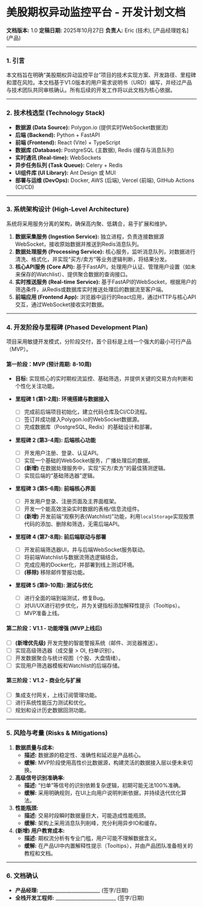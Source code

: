 # 美股期权异动监控平台 - 开发计划文档

**文档版本:** 1.0
**定稿日期:** 2025年10月27日
**负责人:** Eric (技术), [产品经理姓名] (产品)

---

### **1. 引言**
本文档旨在明确“美股期权异动监控平台”项目的技术实现方案、开发路径、里程碑和潜在风险。本文档基于V1.0版本的用户需求说明书（URD）编写，并经过产品与技术团队共同审核确认。所有后续的开发工作将以此文档为核心依据。

---

### **2. 技术栈选型 (Technology Stack)**

*   **数据源 (Data Source):** Polygon.io (提供实时WebSocket数据流)
*   **后端 (Backend):** Python + FastAPI
*   **前端 (Frontend):** React (Vite) + TypeScript
*   **数据库 (Database):** PostgreSQL (主数据), Redis (缓存与消息队列)
*   **实时通讯 (Real-time):** WebSockets
*   **异步任务队列 (Task Queue):** Celery + Redis
*   **UI组件库 (UI Library):** Ant Design 或 MUI
*   **部署与运维 (DevOps):** Docker, AWS (后端), Vercel (前端), GitHub Actions (CI/CD)

---

### **3. 系统架构设计 (High-Level Architecture)**

系统将采用服务分离的架构，确保高内聚、低耦合，易于扩展和维护。

1.  **数据采集服务 (Ingestion Service):** 独立进程，负责连接数据源WebSocket，接收原始数据并推送到Redis消息队列。
2.  **数据处理服务 (Processing Service):** 核心服务，监听消息队列，对数据进行清洗、格式化，并实现“买方/卖方”等业务逻辑判断，将结果分发。
3.  **核心API服务 (Core API):** 基于FastAPI，处理用户认证、管理用户设置（如未来保存的Watchlist）、提供聚合数据的查询接口。
4.  **实时推送服务 (Real-time Service):** 基于FastAPI的WebSocket，根据用户的筛选条件，从Redis或数据库实时推送处理后的数据流至客户端。
5.  **前端应用 (Frontend App):** 浏览器中运行的React应用，通过HTTP与核心API交互，通过WebSocket接收实时数据。

---

### **4. 开发阶段与里程碑 (Phased Development Plan)**

项目采用敏捷开发模式，分阶段交付，首个目标是上线一个强大的最小可行产品（MVP）。

#### **第一阶段：MVP (预计周期: 8-10周)**
*   **目标:** 实现核心的实时期权流监控、基础筛选，并提供关键的交易方向判断和个性化关注功能。

*   **里程碑 1 (第1-2周): 环境搭建与数据接入**
    *   [ ] 完成前后端项目初始化，建立代码仓库及CI/CD流程。
    *   [ ] 签订并成功接入Polygon.io的WebSocket数据源。
    *   [ ] 完成数据库（PostgreSQL, Redis）的基础设计和部署。

*   **里程碑 2 (第3-4周): 后端核心功能**
    *   [ ] 开发用户注册、登录、认证API。
    *   [ ] 实现一个基础的WebSocket服务，广播处理后的数据。
    *   [ ] **(新增)** 在数据处理服务中，实现“买方/卖方”的最佳猜测逻辑。
    *   [ ] 实现后端的“基础筛选器”逻辑。

*   **里程碑 3 (第5-6周): 前端核心界面**
    *   [ ] 开发用户登录、注册页面及主界面框架。
    *   [ ] 开发一个能高效渲染实时数据的表格/信息流组件。
    *   [ ] **(新增)** 开发前端“观察列表(Watchlist)”功能，利用`localStorage`实现股票代码的添加、删除和筛选，无需后端API。

*   **里程碑 4 (第7-8周): 前后端联动与部署**
    *   [ ] 开发前端筛选器UI，并与后端WebSocket服务联动。
    *   [ ] 将前端Watchlist与数据流筛选逻辑结合。
    *   [ ] 完成应用的Docker化，并部署到线上测试环境。
    *   [ ] **(移除)** 移除邮件警报功能。

*   **里程碑 5 (第9-10周): 测试与优化**
    *   [ ] 进行全面的端到端测试，修复Bug。
    *   [ ] 对UI/UX进行初步优化，并为关键指标添加解释性提示（Tooltips）。
    *   [ ] MVP准备上线。

#### **第二阶段：V1.1 - 功能增强 (MVP上线后)**
*   [ ] **(新增优先级)** 开发完整的智能警报系统（邮件、浏览器推送）。
*   [ ] 实现高级筛选器（成交量 > OI, 扫单识别）。
*   [ ] 开发数据聚合与统计视图（个股、大盘情绪）。
*   [ ] 实现用户筛选器模板和Watchlist的后端存储。

#### **第三阶段：V1.2 - 商业化与扩展**
*   [ ] 集成支付网关，上线订阅管理功能。
*   [ ] 进行系统性能压力测试和优化。
*   [ ] 规划和设计历史数据回测功能。

---

### **5. 风险与考量 (Risks & Mitigations)**

1.  **数据质量与成本:**
    *   **描述:** 数据源的稳定性、准确性和延迟是产品核心。
    *   **缓解:** MVP阶段使用高性价比数据源，构建灵活的数据接入层以便未来切换。
2.  **高级信号识别准确率:**
    *   **描述:** “扫单”等信号的识别依赖复杂逻辑，初期可能无法100%准确。
    *   **缓解:** 采用明确规则，在UI上向用户说明判断依据，并持续迭代优化算法。
3.  **性能瓶颈:**
    *   **描述:** 交易时段瞬时数据量巨大，可能造成性能瓶颈。
    *   **缓解:** 架构上采用消息队列削峰，充分利用异步IO和缓存。
4.  **(新增) 用户教育成本:**
    *   **描述:** 期权流分析有专业门槛，用户可能不理解数据含义。
    *   **缓解:** 在产品UI中内置解释性提示（Tooltips），并由产品团队准备相关的教程和文档。

---

### **6. 文档确认**

*   **产品经理:** _________________________ (签字/日期)
*   **全栈开发工程师:** _________________________ (签字/日期)
